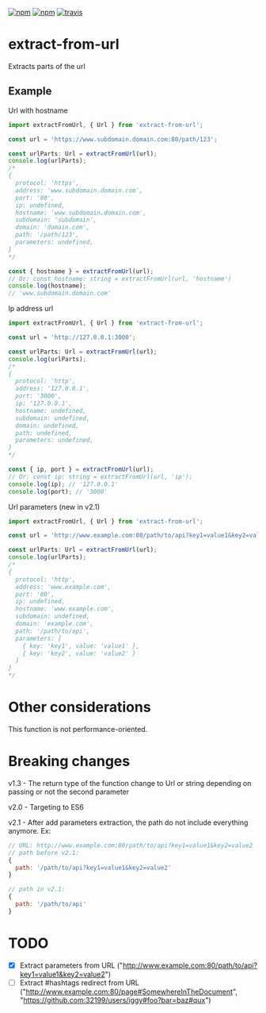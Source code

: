 [![npm](https://img.shields.io/npm/v/extract-from-url.svg)](https://www.npmjs.com/package/extract-from-url)
[![npm](https://img.shields.io/npm/dy/extract-from-url)](https://www.npmjs.com/package/extract-from-url)
[![travis](https://travis-ci.com/alexandrehpiva/extract-from-url.svg?branch=main)](https://travis-ci.com/github/alexandrehpiva/extract-from-url?branch=main)

# extract-from-url

Extracts parts of the url

## Example

Url with hostname

```ts
import extractFromUrl, { Url } from 'extract-from-url';

const url = 'https://www.subdomain.domain.com:80/path/123';

const urlParts: Url = extractFromUrl(url);
console.log(urlParts);
/*
{
  protocol: 'https',
  address: 'www.subdomain.domain.com',
  port: '80',
  ip: undefined,
  hostname: 'www.subdomain.domain.com',
  subdomain: 'subdomain',
  domain: 'domain.com',
  path: '/path/123',
  parameters: undefined,
}
*/

const { hostname } = extractFromUrl(url);
// Or: const hostname: string = extractFromUrl(url, 'hostname')
console.log(hostname);
// 'www.subdomain.domain.com'
```

Ip address url

```ts
import extractFromUrl, { Url } from 'extract-from-url';

const url = 'http://127.0.0.1:3000';

const urlParts: Url = extractFromUrl(url);
console.log(urlParts);
/*
{
  protocol: 'http',
  address: '127.0.0.1',
  port: '3000',
  ip: '127.0.0.1',
  hostname: undefined,
  subdomain: undefined,
  domain: undefined,
  path: undefined,
  parameters: undefined,
}
*/

const { ip, port } = extractFromUrl(url);
// Or: const ip: string = extractFromUrl(url, 'ip');
console.log(ip); // '127.0.0.1'
console.log(port); // '3000'
```

Url parameters (new in v2.1)

```ts
import extractFromUrl, { Url } from 'extract-from-url';

const url = 'http://www.example.com:80/path/to/api?key1=value1&key2=value2';

const urlParts: Url = extractFromUrl(url);
console.log(urlParts);
/*
{
  protocol: 'http',
  address: 'www.example.com',
  port: '80',
  ip: undefined,
  hostname: 'www.example.com',
  subdomain: undefined,
  domain: 'example.com',
  path: '/path/to/api',
  parameters: [
    { key: 'key1', value: 'value1' },
    { key: 'key2', value: 'value2' }
  ]
}
*/
```

# Other considerations

This function is not performance-oriented.

# Breaking changes

v1.3 - The return type of the function change to Url or string depending on passing or not the second parameter

v2.0 - Targeting to ES6

v2.1 - After add parameters extraction, the path do not include everything anymore. Ex:

```js
// URL: http://www.example.com:80/path/to/api?key1=value1&key2=value2
// path before v2.1:
{
  path: '/path/to/api?key1=value1&key2=value2'
}

// path in v2.1:
{
  path: '/path/to/api'
}
```

# TODO

- [X] Extract parameters from URL ("http://www.example.com:80/path/to/api?key1=value1&key2=value2")
- [ ] Extract #hashtags redirect from URL ("http://www.example.com:80/page#SomewhereInTheDocument", "https://github.com:32199/users/iggy#foo?bar=baz#qux")
